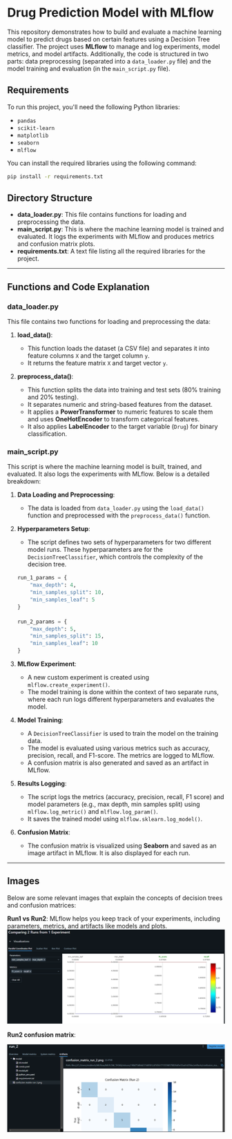 # Drug Prediction Model with MLflow

This repository demonstrates how to build and evaluate a machine learning model to predict drugs based on certain features using a Decision Tree classifier. The project uses **MLflow** to manage and log experiments, model metrics, and model artifacts. Additionally, the code is structured in two parts: data preprocessing (separated into a `data_loader.py` file) and the model training and evaluation (in the `main_script.py` file).

## Requirements

To run this project, you'll need the following Python libraries:

- `pandas`
- `scikit-learn`
- `matplotlib`
- `seaborn`
- `mlflow`

You can install the required libraries using the following command:

```bash
pip install -r requirements.txt
```

## Directory Structure

- **data_loader.py**: This file contains functions for loading and preprocessing the data.
- **main_script.py**: This is where the machine learning model is trained and evaluated. It logs the experiments with MLflow and produces metrics and confusion matrix plots.
- **requirements.txt**: A text file listing all the required libraries for the project.

---

## Functions and Code Explanation

### **data_loader.py**

This file contains two functions for loading and preprocessing the data:

1. **load_data()**:
   - This function loads the dataset (a CSV file) and separates it into feature columns `X` and the target column `y`.
   - It returns the feature matrix `X` and target vector `y`.

2. **preprocess_data()**:
   - This function splits the data into training and test sets (80% training and 20% testing).
   - It separates numeric and string-based features from the dataset.
   - It applies a **PowerTransformer** to numeric features to scale them and uses **OneHotEncoder** to transform categorical features.
   - It also applies **LabelEncoder** to the target variable (`Drug`) for binary classification.

### **main_script.py**

This script is where the machine learning model is built, trained, and evaluated. It also logs the experiments with MLflow. Below is a detailed breakdown:

1. **Data Loading and Preprocessing**:
   - The data is loaded from `data_loader.py` using the `load_data()` function and preprocessed with the `preprocess_data()` function.

2. **Hyperparameters Setup**:
   - The script defines two sets of hyperparameters for two different model runs. These hyperparameters are for the `DecisionTreeClassifier`, which controls the complexity of the decision tree.
   
   ```python
   run_1_params = {
       "max_depth": 4,
       "min_samples_split": 10,
       "min_samples_leaf": 5
   }
   
   run_2_params = {
       "max_depth": 5,
       "min_samples_split": 15,
       "min_samples_leaf": 10
   }
   ```

3. **MLflow Experiment**:
   - A new custom experiment is created using `mlflow.create_experiment()`.
   - The model training is done within the context of two separate runs, where each run logs different hyperparameters and evaluates the model.

4. **Model Training**:
   - A `DecisionTreeClassifier` is used to train the model on the training data.
   - The model is evaluated using various metrics such as accuracy, precision, recall, and F1-score. The metrics are logged to MLflow.
   - A confusion matrix is also generated and saved as an artifact in MLflow.

5. **Results Logging**:
   - The script logs the metrics (accuracy, precision, recall, F1 score) and model parameters (e.g., max depth, min samples split) using `mlflow.log_metric()` and `mlflow.log_param()`.
   - It saves the trained model using `mlflow.sklearn.log_model()`.

6. **Confusion Matrix**:
   - The confusion matrix is visualized using **Seaborn** and saved as an image artifact in MLflow. It is also displayed for each run.

---

## Images

Below are some relevant images that explain the concepts of decision trees and confusion matrices:

 **Run1 vs Run2**:
   MLflow helps you keep track of your experiments, including parameters, metrics, and artifacts like models and plots.
   ![Confusion Matrix](https://github.com/AdanALalawni/MLFLOW_TASK6/blob/main/assest/run1%20vs%20run2.png)

 **Run2 confusion matrix**:

   ![MLflow UI](https://github.com/AdanALalawni/MLFLOW_TASK6/blob/main/assest/run2.png)



